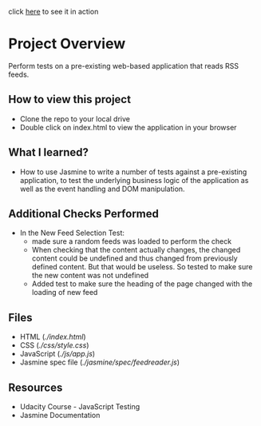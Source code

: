 click [here](http://vidban.github.io/Testing-FENDP6/) to see it in action

# Project Overview

Perform tests on a pre-existing web-based application that reads RSS feeds.

## How to view this project

- Clone the repo to your local drive
- Double click on index.html to view the application in your browser

## What I learned?

- How to use Jasmine to write a number of tests against a pre-existing application, to test the underlying business logic of the application as well as the event handling and DOM manipulation.

## Additional Checks Performed

- In the New Feed Selection Test:
  - made sure a random feeds was loaded to perform the check
  - When checking that the content actually changes, the changed content could be undefined and thus changed from previously defined content. But that would be useless. So tested to make sure the new content was not undefined
  - Added test to make sure the heading of the page changed with the loading of new feed

## Files

- HTML (*./index.html*)
- CSS (*./css/style.css*)
- JavaScript (*./js/app.js*)
- Jasmine spec file (*./jasmine/spec/feedreader.js*)

## Resources

- Udacity Course - JavaScript Testing
- Jasmine Documentation
